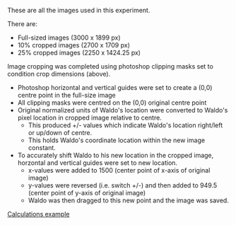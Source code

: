 
These are all the images used in this experiment.

There are:
* Full-sized images (3000 x 1899 px)
* 10% cropped images (2700 x 1709 px)
* 25% cropped images (2250 x 1424.25 px)

Image cropping was completed using photoshop clipping masks set to condition crop dimensions (above).
* Photoshop horizontal and vertical guides were set to create a (0,0) centre point in the full-size image
* All clipping masks were centred on the (0,0) original centre point
* Original normalized units of Waldo's location were converted to Waldo's pixel location in cropped image relative to centre.
  *  This produced +/- values which indicate Waldo's location right/left or up/down of centre.   
  *  This holds Waldo's coordinate location within the new image constant.
* To accurately shift Waldo to his new location in the cropped image, horzontal and vertical guides were set to new location.
  *  x-values were added to 1500 (center point of x-axis of original image)
  *  y-values were reversed (i.e. switch +/-) and then added to 949.5 (center point of y-axis of original image)
  *  Waldo was then dragged to this new point and the image was saved.

[Calculations example](https://github.com/KelseyBrick/PSYCHO-403-Fall-2022/blob/main/Experiment/experimentData/waldoLocationsCalcs.csv)
